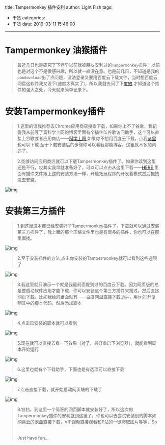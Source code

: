 title: Tampermonkey 插件安利
author: Light Fish
tags:
  - 干货
categories:
  - 干货
date: 2019-03-11 15:46:00
---
# Tampermonkey 油猴插件

>最近几日也是研究了下老早以前就被朋友安利过的`Tampermonkey`插件，以前也是对这个不是很感兴趣，所以就一直没在意。也是前几日，不知道是我的`pandownload`出了点问题，没法登录又要用百度云下载文件，当时想百度云网盘这软件我又没下(速度太真实了)，所以我就去问了下[度娘](https://www.baidu.com),才知道这个插件的强大之处，今天就来简单记录下。

<!-- more -->

# 安装Tampermonkey插件

>1.这里的话我推荐去Chrome应用商店搜索下载，如果你上不了谷歌，我记得我从前写了篇科学上网的博客里面有个插件叫谷歌访问助手，这个可以直接上谷歌或者应用商店——[科学上网](/2019/01/06/上网/),如果你不想用百度云下载，点我[这里](https://www.lanzous.com/i3e6dqh)也可以下载.至于下载安装后的步骤你可以看我那篇博客，这里就不多加阐述了。

>2.能够访问应用商店就可以下载Tampermonkey插件了。如果你读到这里还是不行，哎其实我早就准备好了，可以可以点击从这里下载——[HERE](https://www.lanzous.com/i3e5b9c),里面有插件文件跟上述的安装方法一样，开启拓展程序的开发着模式然后拖拽进去安装。

![img](http://qnpic.top\Tampermonkey%5C1.jpg)

# 安装第三方插件

>1.到这里进本都已经安装好了Tampermonkey插件了，下载就可以通过安装第三方插件了，我上面的那个压缩文件里也是有很多的插件，你也可以在那里面找。

![img](http://qnpic.top\Tampermonkey%5C3.jpg)

>2.至于安装插件的方法,点击你安装的Tampermonkey就可以看到这些选项了

![img](http://qnpic.top\Tampermonkey%5C2.jpg)

>3.我这里就只演示一个就是我最前面提到过的百度云下载。因为网页版的总是要启动软件应用才能下载，你可以安装这个第三方插件来跳过，然后直接网页下载。比如我给的里面就有——百度网盘直接下载助手，用txt打开复制其中的脚本代码，然后添加脚本

![img](http://qnpic.top\Tampermonkey%5C4.jpg)

>4.点击已安装的脚本就可以看到

![img](http://qnpic.top\Tampermonkey%5C5.jpg)

>5.现在就可以直接去看一下效果（对了，最好重启下浏览器），就能看到脚本开始运行

![img](http://qnpic.top\Tampermonkey%5C6.jpg)

>6.这里也就有个下载助手，下面也是有选项可以直接下载

![img](http://qnpic.top\Tampermonkey%5C7.jpg)

>7.点击直接下载，就开始启动网页端的下载了

![img](http://qnpic.top\Tampermonkey%5C8.jpg)

>8.铛铛，到这里一个简答的网页脚本就安装好了，所以这次的Tampermonkey插件的安利就到这里了，你也可以去尝试安装别的脚本如网易云的歌曲直接下载，VIP视频直接观看和P站的一键爬取图片等等，So
<br><br><br>Just have fun...